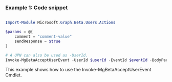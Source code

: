 ### Example 1: Code snippet

```powershell

Import-Module Microsoft.Graph.Beta.Users.Actions

$params = @{
	comment = "comment-value"
	sendResponse = $true
}

# A UPN can also be used as -UserId.
Invoke-MgBetaAcceptUserEvent -UserId $userId -EventId $eventId -BodyParameter $params

```
This example shows how to use the Invoke-MgBetaAcceptUserEvent Cmdlet.

